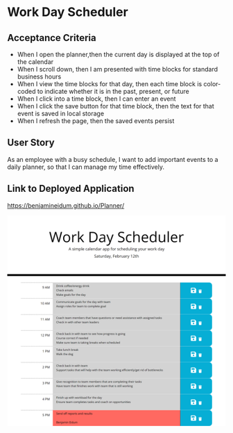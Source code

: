 # Work Day Scheduler
 
## Acceptance Criteria

* When I open the planner,then the current day is displayed at the top of the calendar
* When I scroll down, then I am presented with time blocks for standard business hours
* When I view the time blocks for that day, then each time block is color-coded to indicate whether it is in the past, present, or future
* When I click into a time block, then I can enter an event
* When I click the save button for that time block, then the text for that event is saved in local storage
* When I refresh the page, then the saved events persist

## User Story

As an employee with a busy schedule, I want to add important events to a daily planner, so that I can manage my time effectively.

## Link to Deployed Application
https://benjamineidum.github.io/Planner/

![screenshot](https://github.com/Benjamineidum/Planner/blob/main/assets/images/screenshot.png)
